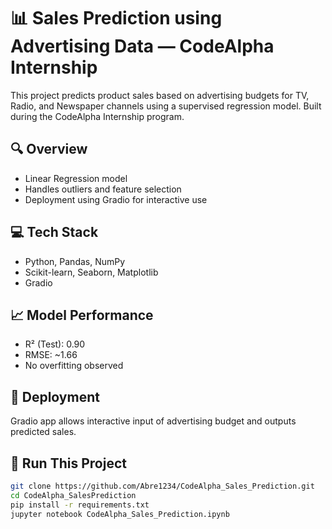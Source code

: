 # 📊 Sales Prediction using Advertising Data — CodeAlpha Internship

This project predicts product sales based on advertising budgets for TV, Radio, and Newspaper channels using a supervised regression model. Built during the CodeAlpha Internship program.

## 🔍 Overview
- Linear Regression model
- Handles outliers and feature selection
- Deployment using Gradio for interactive use

## 💻 Tech Stack
- Python, Pandas, NumPy
- Scikit-learn, Seaborn, Matplotlib
- Gradio

## 📈 Model Performance
- R² (Test): 0.90
- RMSE: ~1.66
- No overfitting observed

## 🚀 Deployment
Gradio app allows interactive input of advertising budget and outputs predicted sales.

## 📁 Run This Project
```bash
git clone https://github.com/Abre1234/CodeAlpha_Sales_Prediction.git
cd CodeAlpha_SalesPrediction
pip install -r requirements.txt
jupyter notebook CodeAlpha_Sales_Prediction.ipynb
